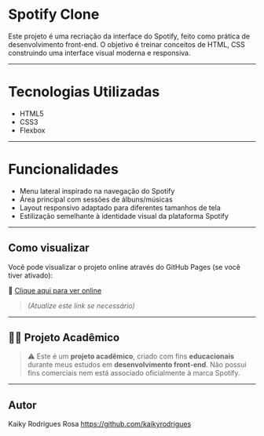 # Spotify Clone

Este projeto é uma recriação da interface do Spotify, feito como prática de desenvolvimento front-end. O objetivo é treinar conceitos de HTML, CSS construindo uma interface visual moderna e responsiva.

---

# Tecnologias Utilizadas

- HTML5
- CSS3
- Flexbox

---

# Funcionalidades

- Menu lateral inspirado na navegação do Spotify
- Área principal com sessões de álbuns/músicas
- Layout responsivo adaptado para diferentes tamanhos de tela
- Estilização semelhante à identidade visual da plataforma Spotify

---

## Como visualizar

Você pode visualizar o projeto online através do GitHub Pages (se você tiver ativado):

🔗 [Clique aqui para ver online](https://kaikyrodrigues.github.io/Spotify-Clone/)  
> *(Atualize este link se necessário)*

---


## 👨‍🎓 Projeto Acadêmico

> ⚠️ Este é um **projeto acadêmico**, criado com fins **educacionais** durante meus estudos em **desenvolvimento front-end**. Não possui fins comerciais nem está associado oficialmente à marca Spotify.

---

## Autor

Kaiky Rodrigues Rosa 
https://github.com/kaikyrodrigues



